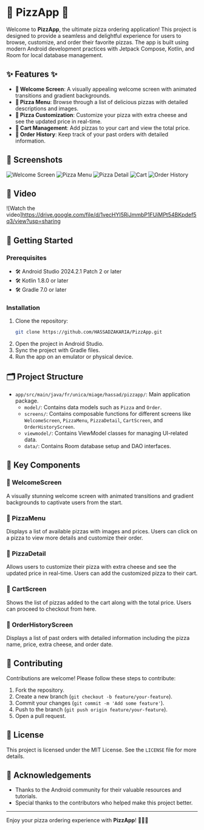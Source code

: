 # 🍕 PizzApp 🍕

Welcome to **PizzApp**, the ultimate pizza ordering application! This project is designed to provide a seamless and delightful experience for users to browse, customize, and order their favorite pizzas. The app is built using modern Android development practices with Jetpack Compose, Kotlin, and Room for local database management.

## ✨ Features ✨

- **🎉 Welcome Screen**: A visually appealing welcome screen with animated transitions and gradient backgrounds.
- **📜 Pizza Menu**: Browse through a list of delicious pizzas with detailed descriptions and images.
- **🧀 Pizza Customization**: Customize your pizza with extra cheese and see the updated price in real-time.
- **🛒 Cart Management**: Add pizzas to your cart and view the total price.
- **📜 Order History**: Keep track of your past orders with detailed information.

## 📸 Screenshots

![Welcome Screen](img.png)
![Pizza Menu](img_1.png)
![Pizza Detail](img_2.png)
![Cart](img_3.png)
![Order History](img_4.png)

## 🎥 Video

![Watch the video]https://drive.google.com/file/d/1vecHYI5RiJmmbP1FUiMPt54BKpdef5q3/view?usp=sharing

## 🚀 Getting Started

### Prerequisites

- 🛠️ Android Studio 2024.2.1 Patch 2 or later
- 🛠️ Kotlin 1.8.0 or later
- 🛠️ Gradle 7.0 or later

### Installation

1. Clone the repository:
    ```sh
    git clone https://github.com/HASSADZAKARIA/PizzApp.git
    ```
2. Open the project in Android Studio.
3. Sync the project with Gradle files.
4. Run the app on an emulator or physical device.

## 🗂️ Project Structure

- `app/src/main/java/fr/unica/miage/hassad/pizzapp/`: Main application package.
  - `model/`: Contains data models such as `Pizza` and `Order`.
  - `screens/`: Contains composable functions for different screens like `WelcomeScreen`, `PizzaMenu`, `PizzaDetail`, `CartScreen`, and `OrderHistoryScreen`.
  - `viewmodel/`: Contains ViewModel classes for managing UI-related data.
  - `data/`: Contains Room database setup and DAO interfaces.

## 🔑 Key Components

### 🎨 WelcomeScreen

A visually stunning welcome screen with animated transitions and gradient backgrounds to captivate users from the start.

### 🍕 PizzaMenu

Displays a list of available pizzas with images and prices. Users can click on a pizza to view more details and customize their order.

### 🧀 PizzaDetail

Allows users to customize their pizza with extra cheese and see the updated price in real-time. Users can add the customized pizza to their cart.

### 🛒 CartScreen

Shows the list of pizzas added to the cart along with the total price. Users can proceed to checkout from here.

### 📜 OrderHistoryScreen

Displays a list of past orders with detailed information including the pizza name, price, extra cheese, and order date.

## 🤝 Contributing

Contributions are welcome! Please follow these steps to contribute:

1. Fork the repository.
2. Create a new branch (`git checkout -b feature/your-feature`).
3. Commit your changes (`git commit -m 'Add some feature'`).
4. Push to the branch (`git push origin feature/your-feature`).
5. Open a pull request.

## 📄 License

This project is licensed under the MIT License. See the `LICENSE` file for more details.

## 🙏 Acknowledgements

- Thanks to the Android community for their valuable resources and tutorials.
- Special thanks to the contributors who helped make this project better.

---

Enjoy your pizza ordering experience with **PizzApp**! 🍕🍕🍕
